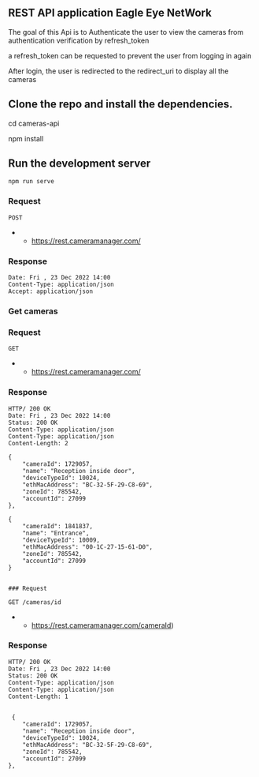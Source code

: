
## REST API application Eagle Eye NetWork


 The goal of this Api is to Authenticate the user to view the cameras from authentication verification by refresh_token

 a refresh_token can be requested to prevent the user from logging in again
 
 After login, the user is redirected to the redirect_uri  to display all the cameras 
 


## Clone the repo and install the dependencies.

 cd cameras-api
 
   npm  install
   

## Run the development server 

    npm run serve 
    
    
### Request

`POST`

 - -  https://rest.cameramanager.com/



### Response

    Date: Fri , 23 Dec 2022 14:00 
    Content-Type: application/json
    Accept: application/json
    
        

### Get cameras

### Request

 `GET`

 - - https://rest.cameramanager.com/


### Response

    HTTP/ 200 OK
    Date: Fri , 23 Dec 2022 14:00 
    Status: 200 OK
    Content-Type: application/json
    Content-Type: application/json
    Content-Length: 2
    
	{
		"cameraId": 1729057,
		"name": "Reception inside door",
		"deviceTypeId": 10024,
		"ethMacAddress": "BC-32-5F-29-C8-69",
		"zoneId": 785542,
		"accountId": 27099
	},
   
   	{
		"cameraId": 1841837,
		"name": "Entrance",
		"deviceTypeId": 10009,
		"ethMacAddress": "00-1C-27-15-61-D0",
		"zoneId": 785542,
		"accountId": 27099
	}
    
    
    ### Request

`GET /cameras/id`

- - https://rest.cameramanager.com/cameraId)

### Response

    HTTP/ 200 OK
    Date: Fri , 23 Dec 2022 14:00 
    Status: 200 OK
    Content-Type: application/json
    Content-Type: application/json
    Content-Length: 1
    
    
  	 {
		"cameraId": 1729057,
		"name": "Reception inside door",
		"deviceTypeId": 10024,
		"ethMacAddress": "BC-32-5F-29-C8-69",
		"zoneId": 785542,
		"accountId": 27099
	},



  
   
